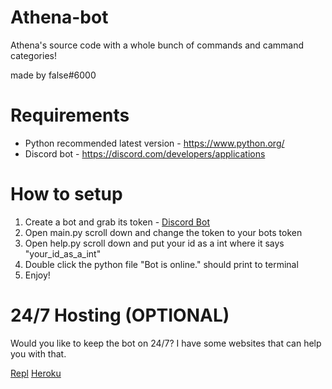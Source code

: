 # Athena-bot
Athena's source code with a whole bunch of commands and cammand categories!

made by false#6000

# Requirements 
* Python recommended latest version - https://www.python.org/
* Discord bot - https://discord.com/developers/applications

# How to setup
1. Create a bot and grab its token - [Discord Bot](https://discord.com/developers/applications)
2. Open main.py scroll down and change the token to your bots token
3. Open help.py scroll down and put your id as a int where it says "your_id_as_a_int"
4. Double click the python file "Bot is online." should print to terminal
5. Enjoy!

# 24/7 Hosting (OPTIONAL)
Would you like to keep the bot on 24/7? I have some websites that can help you with that.

[Repl](https://replit.com/~) [Heroku](https://www.heroku.com/)
